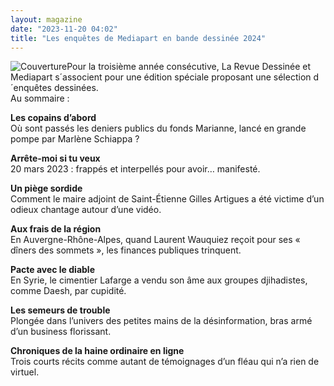 ```yaml
---
layout: magazine
date: "2023-11-20 04:02"
title: "Les enquêtes de Mediapart en bande dessinée 2024"
---
```

![Couverture](/img/larevuedessinee-2024.png)Pour la troisième année consécutive, La Revue Dessinée et Mediapart s´associent pour une édition spéciale proposant une sélection d´enquêtes dessinées.  
Au sommaire :

**Les copains d’abord**  
Où sont passés les deniers publics du fonds Marianne, lancé en grande pompe par Marlène Schiappa ?

**Arrête-moi si tu veux**  
20 mars 2023 : frappés et interpellés pour avoir… manifesté.

**Un piège sordide**  
Comment le maire adjoint de Saint-Étienne Gilles Artigues a été victime d’un odieux chantage autour d’une vidéo.

**Aux frais de la région**  
En Auvergne-Rhône-Alpes, quand Laurent Wauquiez reçoit pour ses « dîners des sommets », les finances publiques trinquent.

**Pacte avec le diable**  
En Syrie, le cimentier Lafarge a vendu son âme aux groupes djihadistes, comme Daesh, par cupidité.

**Les semeurs de trouble**  
Plongée dans l’univers des petites mains de la désinformation, bras armé d’un business florissant.

**Chroniques de la haine ordinaire en ligne**  
Trois courts récits comme autant de témoignages d’un fléau qui n’a rien de virtuel.
